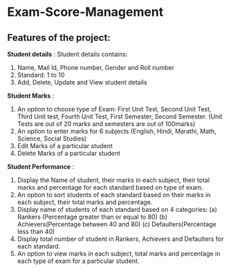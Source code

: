 # Exam-Score-Management

## Features of the project:

**Student details** :
Student details contains:
1) Name, Mail Id, Phone number, Gender and Roll number
2) Standard: 1 to 10
3) Add, Delete, Update and View student details

**Student Marks** :
1) An option to choose type of Exam: First Unit Test, Second Unit Test, Third Unit test, Fourth Unit Test, First Semester, Second Semester. (Unit Tests are out of 20 marks and semesters are out of 100marks)
2) An option to enter marks for 6 subjects (English, Hindi, Marathi, Math, Science, Social Studies)
3) Edit Marks of a particular student
4) Delete Marks of a particular student

**Student Performance** :
1) Display the Name of student, their marks in each subject, their total marks and percentage for each standard based on type of exam.
2) An option to sort students of each standard based on their marks in each subject, their total marks and percentage.
3) Display name of students of each standard based on 4 categories:
(a) Rankers (Percentage greater than or equal to 80)
(b) Achievers(Percentage between 40 and 80)
(c) Defaulters(Percentage less than 40)
4) Display total number of student in Rankers, Achievers and Defaulters for each standard.
5) An option to view marks in each subject, total marks and percentage in each type of exam for a particular student.

